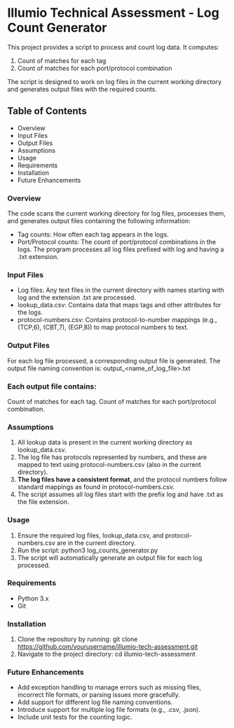
# Illumio Technical Assessment - Log Count Generator

This project provides a script to process and count log data. It computes:

1. Count of matches for each tag
2. Count of matches for each port/protocol combination

The script is designed to work on log files in the current working directory and generates output files with the required counts.

## Table of Contents
- Overview
- Input Files
- Output Files
- Assumptions
- Usage
- Requirements
- Installation
- Future Enhancements

### Overview

The code scans the current working directory for log files, processes them, and generates output files containing the following information:

- Tag counts: How often each tag appears in the logs.
- Port/Protocol counts: The count of port/protocol combinations in the logs.
The program processes all log files prefixed with log and having a .txt extension.

### Input Files

- Log files: Any text files in the current directory with names starting with log and the extension .txt are processed.
- lookup_data.csv: Contains data that maps tags and other attributes for the logs.
- protocol-numbers.csv: Contains protocol-to-number mappings (e.g., (TCP,6), (CBT,7), (EGP,8)) to map protocol numbers to text.


### Output Files

For each log file processed, a corresponding output file is generated. The output file naming convention is: output_<name_of_log_file>.txt


### Each output file contains:

Count of matches for each tag.
Count of matches for each port/protocol combination.


### Assumptions

1. All lookup data is present in the current working directory as lookup_data.csv.
2. The log file has protocols represented by numbers, and these are mapped to text using protocol-numbers.csv (also in the current directory).
3. __The log files have a consistent format__, and the protocol numbers follow standard mappings as found in protocol-numbers.csv.
4. The script assumes all log files start with the prefix log and have .txt as the file extension.

### Usage

1. Ensure the required log files, lookup_data.csv, and protocol-numbers.csv are in the current directory.
2. Run the script: python3 log_counts_generator.py
3. The script will automatically generate an output file for each log processed.

### Requirements
- Python 3.x
- Git

### Installation
1. Clone the repository by running: git clone https://github.com/yourusername/illumio-tech-assessment.git
2. Navigate to the project directory: cd illumio-tech-assessment

### Future Enhancements
- Add exception handling to manage errors such as missing files, incorrect file formats, or parsing issues more gracefully.
- Add support for different log file naming conventions.
- Introduce support for multiple log file formats (e.g., .csv, .json).
- Include unit tests for the counting logic.